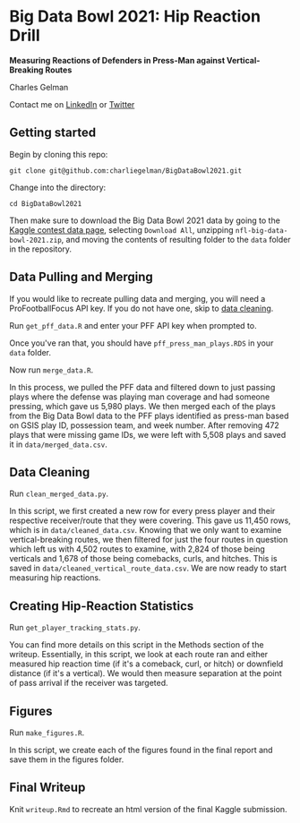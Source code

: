 # Big Data Bowl 2021: Hip Reaction Drill  
**Measuring Reactions of Defenders in Press-Man against Vertical-Breaking Routes**

Charles Gelman

Contact me on [LinkedIn](https://www.linkedin.com/in/charles-g-7a2314107/) or [Twitter](https://twitter.com/CharlieGel)  


## Getting started

Begin by cloning this repo:

`git clone git@github.com:charliegelman/BigDataBowl2021.git`

Change into the directory:

`cd BigDataBowl2021`

Then make sure to download the Big Data Bowl 2021 data by going to the [Kaggle contest data page](https://www.kaggle.com/c/nfl-big-data-bowl-2021/data), selecting `Download All`, unzipping `nfl-big-data-bowl-2021.zip`, and moving the contents of resulting folder to the `data` folder in the repository.

## Data Pulling and Merging

If you would like to recreate pulling data and merging, you will need a ProFootballFocus API key. If you do not have one, skip to [data cleaning](https://github.com/charliegelman/BigDataBowl2021#data-cleaning).

Run `get_pff_data.R` and enter your PFF API key when prompted to.

Once you've ran that, you should have `pff_press_man_plays.RDS` in your `data` folder.

Now run `merge_data.R`.

In this process, we pulled the PFF data and filtered down to just passing plays where the defense was playing man coverage and had someone pressing, which gave us 5,980 plays. We then merged each of the plays from the Big Data Bowl data to the PFF plays identified as press-man based on GSIS play ID, possession team, and week number. After removing 472 plays that were missing game IDs, we were left with 5,508 plays and saved it in `data/merged_data.csv`.

## Data Cleaning

Run `clean_merged_data.py`.

In this script, we first created a new row for every press player and their respective receiver/route that they were covering. This gave us 11,450 rows, which is in `data/cleaned_data.csv`. Knowing that we only want to examine vertical-breaking routes, we then filtered for just the four routes in question which left us with 4,502 routes to examine, with 2,824 of those being verticals and 1,678 of those being comebacks, curls, and hitches. This is saved in `data/cleaned_vertical_route_data.csv`. We are now ready to start measuring hip reactions.

## Creating Hip-Reaction Statistics

Run `get_player_tracking_stats.py`.

You can find more details on this script in the Methods section of the writeup. Essentially, in this script, we look at each route ran and either measured hip reaction time (if it's a comeback, curl, or hitch) or downfield distance (if it's a vertical). We would then measure separation at the point of pass arrival if the receiver was targeted.

## Figures

Run `make_figures.R`.

In this script, we create each of the figures found in the final report and save them in the figures folder.

## Final Writeup

Knit `writeup.Rmd` to recreate an html version of the final Kaggle submission.
